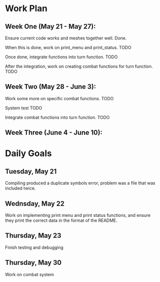 # Work Plan

## Week One (May 21 - May 27): 

Ensure current code works and meshes together well. Done.

When this is done, work on print_menu and print_status. TODO

Once done, integrate functions into turn function. TODO

After the integration, work on creating combat functions for turn function. TODO

## Week Two (May 28 - June 3):

Work some more on specific combat functions. TODO

System test TODO

Integrate combat functions into turn function. TODO

## Week Three (June 4 - June 10):

# Daily Goals

## Tuesday, May 21

Compiling produced a duplicate symbols error, problem was a file that was included twice.

## Wednsday, May 22

Work on implementing print menu and print status functions, and ensure they print the correct data in the format of the README.

## Thursday, May 23

Finish testing and debugging

## Thursday, May 30

Work on combat system